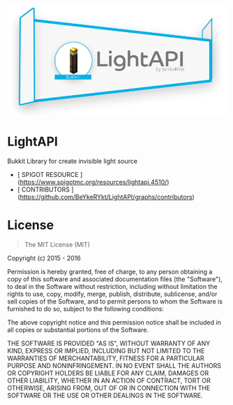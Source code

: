 ![Image](/others/LIGHT_API_LOGO.png)
# LightAPI
Bukkit Library for create invisible light source
- [ SPIGOT RESOURCE ] (https://www.spigotmc.org/resources/lightapi.4510/)
- [ CONTRIBUTORS ] (https://github.com/BeYkeRYkt/LightAPI/graphs/contributors)

# License
> The MIT License (MIT)

Copyright (c) 2015 - 2016

Permission is hereby granted, free of charge, to any person obtaining a copy
of this software and associated documentation files (the "Software"), to deal
in the Software without restriction, including without limitation the rights
to use, copy, modify, merge, publish, distribute, sublicense, and/or sell
copies of the Software, and to permit persons to whom the Software is
furnished to do so, subject to the following conditions:

The above copyright notice and this permission notice shall be included in all
copies or substantial portions of the Software.

THE SOFTWARE IS PROVIDED "AS IS", WITHOUT WARRANTY OF ANY KIND, EXPRESS OR
IMPLIED, INCLUDING BUT NOT LIMITED TO THE WARRANTIES OF MERCHANTABILITY,
FITNESS FOR A PARTICULAR PURPOSE AND NONINFRINGEMENT. IN NO EVENT SHALL THE
AUTHORS OR COPYRIGHT HOLDERS BE LIABLE FOR ANY CLAIM, DAMAGES OR OTHER
LIABILITY, WHETHER IN AN ACTION OF CONTRACT, TORT OR OTHERWISE, ARISING FROM,
OUT OF OR IN CONNECTION WITH THE SOFTWARE OR THE USE OR OTHER DEALINGS IN THE
SOFTWARE.